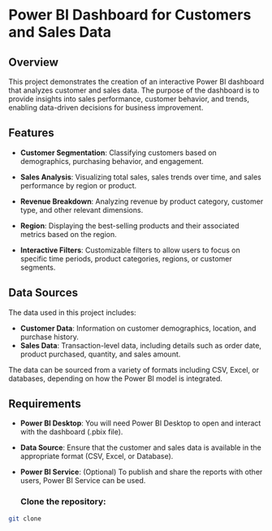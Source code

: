 # Power BI Dashboard for Customers and Sales Data

## Overview
This project demonstrates the creation of an interactive Power BI dashboard that analyzes customer and sales data. 
The purpose of the dashboard is to provide insights into sales performance, customer behavior, and trends, enabling data-driven decisions for business improvement.

## Features
- **Customer Segmentation**: Classifying customers based on demographics, purchasing behavior, and engagement.
- **Sales Analysis**: Visualizing total sales, sales trends over time, and sales performance by region or product.
- **Revenue Breakdown**: Analyzing revenue by product category, customer type, and other relevant dimensions.
- **Region**: Displaying the best-selling products and their associated metrics based on the region.

- **Interactive Filters**: Customizable filters to allow users to focus on specific time periods, product categories, regions, or customer segments.

## Data Sources
The data used in this project includes:
- **Customer Data**: Information on customer demographics, location, and purchase history.
- **Sales Data**: Transaction-level data, including details such as order date, product purchased, quantity, and sales amount.

The data can be sourced from a variety of formats including CSV, Excel, or databases, depending on how the Power BI model is integrated.

## Requirements
- **Power BI Desktop**: You will need Power BI Desktop to open and interact with the dashboard (.pbix file).
- **Data Source**: Ensure that the customer and sales data is available in the appropriate format (CSV, Excel, or Database).
- **Power BI Service**: (Optional) To publish and share the reports with other users, Power BI Service can be used.

  ### Clone the repository:
```bash
git clone 
